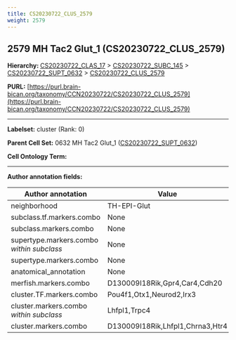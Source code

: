 ```yaml
---
title: CS20230722_CLUS_2579
weight: 2579
---
```

## 2579 MH Tac2 Glut_1 (CS20230722_CLUS_2579)
<b>Hierarchy: </b>
[CS20230722_CLAS_17](../CS20230722_CLAS_17) >
[CS20230722_SUBC_145](../CS20230722_SUBC_145) >
[CS20230722_SUPT_0632](../CS20230722_SUPT_0632) >
[CS20230722_CLUS_2579](../CS20230722_CLUS_2579)

**PURL:** [https://purl.brain-bican.org/taxonomy/CCN20230722/CS20230722_CLUS_2579](https://purl.brain-bican.org/taxonomy/CCN20230722/CS20230722_CLUS_2579)

---


**Labelset:** cluster (Rank: 0)

**Parent Cell Set:** 0632 MH Tac2 Glut_1 ([CS20230722_SUPT_0632](../CS20230722_SUPT_0632))



**Cell Ontology Term:** 

[MARKER GENES.]: #


---

[TRANSFERRED ANNOTATIONS.]: #


[AUTHOR ANNOTATION FIELDS.]: #


**Author annotation fields:**

| Author annotation | Value |
|-------------------|-------|
|neighborhood|TH-EPI-Glut|
|subclass.tf.markers.combo|None|
|subclass.markers.combo|None|
|supertype.markers.combo _within subclass_|None|
|supertype.markers.combo|None|
|anatomical_annotation|None|
|merfish.markers.combo|D130009I18Rik,Gpr4,Car4,Cdh20|
|cluster.TF.markers.combo|Pou4f1,Otx1,Neurod2,Irx3|
|cluster.markers.combo _within subclass_|Lhfpl1,Trpc4|
|cluster.markers.combo|D130009I18Rik,Lhfpl1,Chrna3,Htr4|
